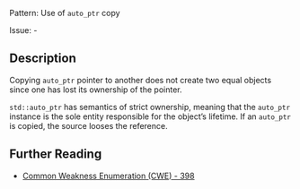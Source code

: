 Pattern: Use of `auto_ptr` copy

Issue: -

## Description


Copying `auto_ptr` pointer to another does not create two equal objects since one has lost its ownership of the pointer.

`std::auto_ptr` has semantics of strict ownership, meaning that the `auto_ptr` instance is the sole entity responsible for the object’s lifetime. If an `auto_ptr` is copied, the source looses the reference.

## Further Reading

* [Common Weakness Enumeration (CWE) - 398](https://cwe.mitre.org/data/definitions/398.html)